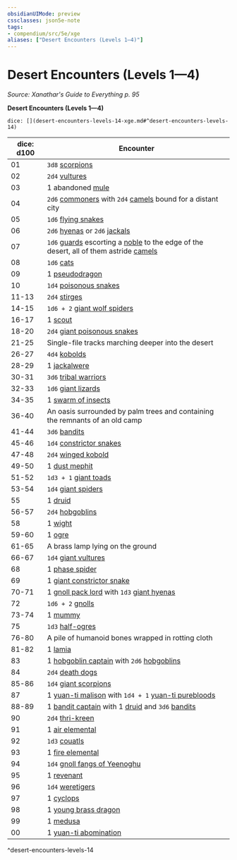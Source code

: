 ```yaml
---
obsidianUIMode: preview
cssclasses: json5e-note
tags:
- compendium/src/5e/xge
aliases: ["Desert Encounters (Levels 1—4)"]
---
```

# Desert Encounters (Levels 1—4)
*Source: Xanathar's Guide to Everything p. 95* 

**Desert Encounters (Levels 1—4)**

`dice: [](desert-encounters-levels-14-xge.md#^desert-encounters-levels-14)`

| dice: d100 | Encounter |
|------------|-----------|
| 01 | `3d8` [scorpions](/2-Mechanics/CLI/bestiary/beast/scorpion.md) |
| 02 | `2d4` [vultures](/2-Mechanics/CLI/bestiary/beast/vulture.md) |
| 03 | 1 abandoned [mule](/2-Mechanics/CLI/bestiary/beast/mule.md) |
| 04 | `2d6` [commoners](/2-Mechanics/CLI/bestiary/humanoid/commoner.md) with `2d4` [camels](/2-Mechanics/CLI/bestiary/beast/camel.md) bound for a distant city |
| 05 | `1d6` [flying snakes](/2-Mechanics/CLI/bestiary/beast/flying-snake.md) |
| 06 | `2d6` [hyenas](/2-Mechanics/CLI/bestiary/beast/hyena.md) or `2d6` [jackals](/2-Mechanics/CLI/bestiary/beast/jackal.md) |
| 07 | `1d6` [guards](/2-Mechanics/CLI/bestiary/humanoid/guard.md) escorting a [noble](/2-Mechanics/CLI/bestiary/humanoid/noble.md) to the edge of the desert, all of them astride [camels](/2-Mechanics/CLI/bestiary/beast/camel.md) |
| 08 | `1d6` [cats](/2-Mechanics/CLI/bestiary/beast/cat.md) |
| 09 | 1 [pseudodragon](/2-Mechanics/CLI/bestiary/dragon/pseudodragon.md) |
| 10 | `1d4` [poisonous snakes](/2-Mechanics/CLI/bestiary/beast/poisonous-snake.md) |
| 11-13 | `2d4` [stirges](/2-Mechanics/CLI/bestiary/beast/stirge.md) |
| 14-15 | `1d6 + 2` [giant wolf spiders](/2-Mechanics/CLI/bestiary/beast/giant-wolf-spider.md) |
| 16-17 | 1 [scout](/2-Mechanics/CLI/bestiary/humanoid/scout.md) |
| 18-20 | `2d4` [giant poisonous snakes](/2-Mechanics/CLI/bestiary/beast/giant-poisonous-snake.md) |
| 21-25 | Single-file tracks marching deeper into the desert |
| 26-27 | `4d4` [kobolds](/2-Mechanics/CLI/bestiary/humanoid/kobold.md) |
| 28-29 | 1 [jackalwere](/2-Mechanics/CLI/bestiary/humanoid/jackalwere.md) |
| 30-31 | `3d6` [tribal warriors](/2-Mechanics/CLI/bestiary/humanoid/tribal-warrior.md) |
| 32-33 | `1d6` [giant lizards](/2-Mechanics/CLI/bestiary/beast/giant-lizard.md) |
| 34-35 | 1 [swarm of insects](/2-Mechanics/CLI/bestiary/beast/swarm-of-insects.md) |
| 36-40 | An oasis surrounded by palm trees and containing the remnants of an old camp |
| 41-44 | `3d6` [bandits](/2-Mechanics/CLI/bestiary/humanoid/bandit.md) |
| 45-46 | `1d4` [constrictor snakes](/2-Mechanics/CLI/bestiary/beast/constrictor-snake.md) |
| 47-48 | `2d4` [winged kobold](/2-Mechanics/CLI/bestiary/humanoid/winged-kobold.md) |
| 49-50 | 1 [dust mephit](/2-Mechanics/CLI/bestiary/elemental/dust-mephit.md) |
| 51-52 | `1d3 + 1` [giant toads](/2-Mechanics/CLI/bestiary/beast/giant-toad.md) |
| 53-54 | `1d4` [giant spiders](/2-Mechanics/CLI/bestiary/beast/giant-spider.md) |
| 55 | 1 [druid](/2-Mechanics/CLI/bestiary/humanoid/druid.md) |
| 56-57 | `2d4` [hobgoblins](/2-Mechanics/CLI/bestiary/humanoid/hobgoblin.md) |
| 58 | 1 [wight](/2-Mechanics/CLI/bestiary/undead/wight.md) |
| 59-60 | 1 [ogre](/2-Mechanics/CLI/bestiary/giant/ogre.md) |
| 61-65 | A brass lamp lying on the ground |
| 66-67 | `1d4` [giant vultures](/2-Mechanics/CLI/bestiary/beast/giant-vulture.md) |
| 68 | 1 [phase spider](/2-Mechanics/CLI/bestiary/monstrosity/phase-spider.md) |
| 69 | 1 [giant constrictor snake](/2-Mechanics/CLI/bestiary/beast/giant-constrictor-snake.md) |
| 70-71 | 1 [gnoll pack lord](/2-Mechanics/CLI/bestiary/humanoid/gnoll-pack-lord.md) with `1d3` [giant hyenas](/2-Mechanics/CLI/bestiary/beast/giant-hyena.md) |
| 72 | `1d6 + 2` [gnolls](/2-Mechanics/CLI/bestiary/humanoid/gnoll.md) |
| 73-74 | 1 [mummy](/2-Mechanics/CLI/bestiary/undead/mummy.md) |
| 75 | `1d3` [half-ogres](/2-Mechanics/CLI/bestiary/giant/half-ogre-ogrillon.md) |
| 76-80 | A pile of humanoid bones wrapped in rotting cloth |
| 81-82 | 1 [lamia](/2-Mechanics/CLI/bestiary/monstrosity/lamia.md) |
| 83 | 1 [hobgoblin captain](/2-Mechanics/CLI/bestiary/humanoid/hobgoblin-captain.md) with `2d6` [hobgoblins](/2-Mechanics/CLI/bestiary/humanoid/hobgoblin.md) |
| 84 | `2d4` [death dogs](/2-Mechanics/CLI/bestiary/monstrosity/death-dog.md) |
| 85-86 | `1d4` [giant scorpions](/2-Mechanics/CLI/bestiary/beast/giant-scorpion.md) |
| 87 | 1 [yuan-ti malison](/2-Mechanics/CLI/bestiary/monstrosity/yuan-ti-malison-type-1.md) with `1d4 + 1` [yuan-ti purebloods](/2-Mechanics/CLI/bestiary/humanoid/yuan-ti-pureblood.md) |
| 88-89 | 1 [bandit captain](/2-Mechanics/CLI/bestiary/humanoid/bandit-captain.md) with 1 [druid](/2-Mechanics/CLI/bestiary/humanoid/druid.md) and `3d6` [bandits](/2-Mechanics/CLI/bestiary/humanoid/bandit.md) |
| 90 | `2d4` [thri-kreen](/2-Mechanics/CLI/bestiary/humanoid/thri-kreen.md) |
| 91 | 1 [air elemental](/2-Mechanics/CLI/bestiary/elemental/air-elemental.md) |
| 92 | `1d3` [couatls](/2-Mechanics/CLI/bestiary/celestial/couatl.md) |
| 93 | 1 [fire elemental](/2-Mechanics/CLI/bestiary/elemental/fire-elemental.md) |
| 94 | `1d4` [gnoll fangs of Yeenoghu](/2-Mechanics/CLI/bestiary/fiend/gnoll-fang-of-yeenoghu.md) |
| 95 | 1 [revenant](/2-Mechanics/CLI/bestiary/undead/revenant.md) |
| 96 | `1d4` [weretigers](/2-Mechanics/CLI/bestiary/humanoid/weretiger.md) |
| 97 | 1 [cyclops](/2-Mechanics/CLI/bestiary/giant/cyclops.md) |
| 98 | 1 [young brass dragon](/2-Mechanics/CLI/bestiary/dragon/young-brass-dragon.md) |
| 99 | 1 [medusa](/2-Mechanics/CLI/bestiary/monstrosity/medusa.md) |
| 00 | 1 [yuan-ti abomination](/2-Mechanics/CLI/bestiary/monstrosity/yuan-ti-abomination.md) |
^desert-encounters-levels-14
